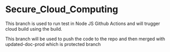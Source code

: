 # Secure_Cloud_Computing
This branch is used to run test in Node JS Github Actions and will trugger cloud build using the build. 

This branch will be used to push the code to the repo and then merged with updated-doc-prod which is protected branch

